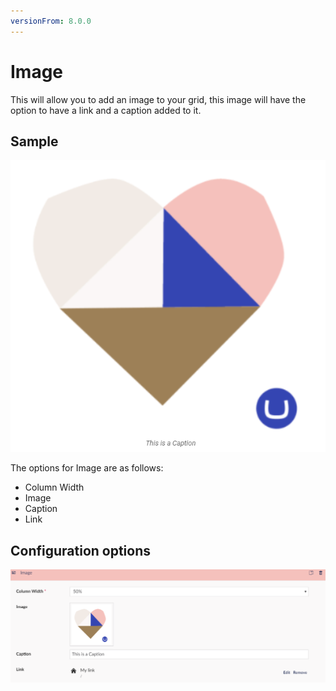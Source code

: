 ```yaml
---
versionFrom: 8.0.0
---
```


# Image

This will allow you to add an image to your grid, this image will have the option to have a link and a caption added to it.

## Sample

![Image Frontend](images/Image-frontend.png)

The options for Image are as follows:

- Column Width
- Image
- Caption
- Link

## Configuration options

![Image Backoffice](images/Image-backoffice.png)
